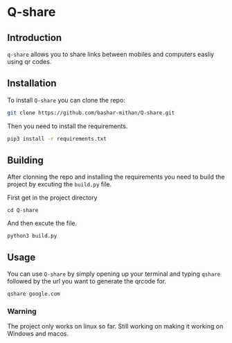# Q-share
## Introduction
`q-share` allows you to share links between mobiles and computers easliy using qr codes.

## Installation
To install `Q-share` you can clone the repo:
```bash
git clone https://github.com/bashar-mithan/Q-share.git
```
Then you need to install the requirements.
```bash
pip3 install -r requirements.txt
```
## Building
After clonning the repo and installing the requirements you need to build the project by excuting the `build.py` file.

First get in the project directory
```
cd Q-share
```
And then excute the file.
```
python3 build.py
```
## Usage
You can use `Q-share` by simply opening up your terminal and typing `qshare` followed by the url you want to generate the qrcode for.
```
qshare google.com
```
### Warning
The project only works on linux so far. Still working on making it working on Windows and macos.
